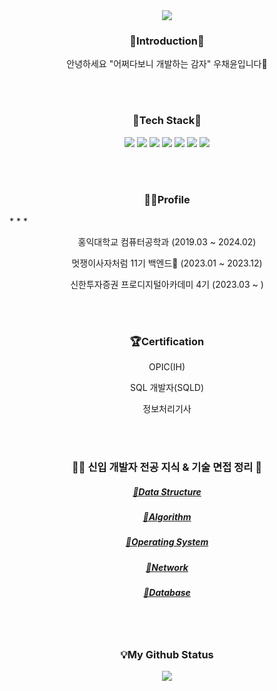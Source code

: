 <div align="center"><img src="https://capsule-render.vercel.app/api?type=waving&color=#0100FF&height=150&section=header" /></div>
<h3 align="center">💫Introduction💫</h3>
<p align="center"> 안녕하세요 "어쩌다보니 개발하는 감자" 우채윤입니다🌱</p>
<br><br>
<h3 align="center">🍎Tech Stack🍎</h3>
<p align="center">
<img src = "https://img.shields.io/badge/Python-3766AB?style=flat-square&logo=Python&logoColor=white"/>
<img src = "https://img.shields.io/badge/C-FFFF00?style=flat-square&logo=C&logoColor=black"/>
<img src = "https://img.shields.io/badge/C++-00FF00?style=flat-square&logo=C%2B%2B&logoColor=black"/>
<img src = "https://img.shields.io/badge/Java-FF0000?style=flat-square&logo=Java&logoColor=white"/>
<img src= "https://img.shields.io/badge/Django-FFFFFF?style=flat-square&logo=Django&logoColor=black"/>
<img src = "https://img.shields.io/badge/Spring-1DDB16?style=flat-square&logo=Spring&logoColor=white"/>
<img src = "https://img.shields.io/badge/Mysql-00AAFF?style=flat-square&logo=Mysql&logoColor=white"/>
</p>
<br><br>
<h3 align="center">👩‍💻Profile</h3>
* * *
<p align="center">홍익대학교 컴퓨터공학과 (2019.03 ~ 2024.02)</p>
<p align="center">멋쟁이사자처럼 11기 백엔드🦁 (2023.01 ~ 2023.12) </p>
<p align="center">신한투자증권 프로디지털아카데미 4기 (2023.03 ~ ) </p>
<br><br>
<h3 align="center"> 🏆Certification</h3>
<p align="center">OPIC(IH)</p>
<p align="center">SQL 개발자(SQLD)</p> 
<p align="center">정보처리기사</p>
<br><br>
<h3 align="center"💻Computer Science</h3>

<h3 align="center">👶🏻 신입 개발자 전공 지식 & 기술 면접 정리 📖</h3>
 <p align="center">
 <h5 align="center"><a href="https://yoonstudy-diary.tistory.com/category/CS%20STUDY/%EC%9E%90%EB%A3%8C%EA%B5%AC%EC%A1%B0" target="_blank">📌Data Structure</a></h5>
 <h5 align="center"><a href="https://yoonstudy-diary.tistory.com/category/CS%20STUDY/%EC%95%8C%EA%B3%A0%EB%A6%AC%EC%A6%98" target="_blank">📌Algorithm</a></h5>
 <h5 align="center"><a href="https://yoonstudy-diary.tistory.com/category/CS%20STUDY/%EC%9A%B4%EC%98%81%EC%B2%B4%EC%A0%9C" target="_blank">📌Operating System</a></h5>
 <h5 align="center"><a href="https://yoonstudy-diary.tistory.com/category/CS%20STUDY/%EB%84%A4%ED%8A%B8%EC%9B%8C%ED%81%AC" target="_blank">📌Network</a></h5>
 <h5 align="center"><a href="https://yoonstudy-diary.tistory.com/category/CS%20STUDY/%EB%8D%B0%EC%9D%B4%ED%84%B0%EB%B2%A0%EC%9D%B4%EC%8A%A4" target="_blank">📌Database</a></h5>
</p>
<br><br>
<h3 align="center">💡My Github Status</h3>
<p align="center">
  <img src="https://github-readme-stats.vercel.app/api?username=sdc05103&show_icons=true&theme=radical" />
</p>


<!--
**sdc05103/sdc05103** is a ✨ _special_ ✨ repository because its `README.md` (this file) appears on your GitHub profile.

Here are some ideas to get you started:

- 🔭 I’m currently working on ...
- 🌱 I’m currently learning ...
- 👯 I’m looking to collaborate on ...
- 🤔 I’m looking for help with ...
- 💬 Ask me about ...
- 📫 How to reach me: ...
- 😄 Pronouns: ...
- ⚡ Fun fact: ...
-->
